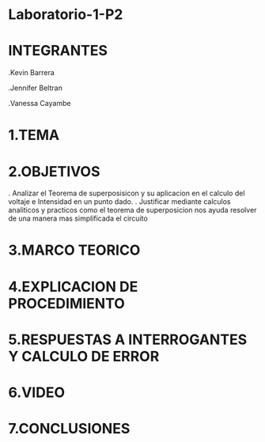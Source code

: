 # Laboratorio-1-P2

# INTEGRANTES
.Kevin Barrera

.Jennifer Beltran

.Vanessa Cayambe


# 1.TEMA

# 2.OBJETIVOS
. Analizar el Teorema de superposisicon y su aplicacion en el calculo del voltaje e Intensidad en un punto dado.
. Justificar mediante calculos analiticos y practicos como el teorema de superposicion nos ayuda resolver de una manera mas simplificada el circuito

# 3.MARCO TEORICO


# 4.EXPLICACION DE PROCEDIMIENTO 


# 5.RESPUESTAS A INTERROGANTES Y CALCULO DE ERROR


# 6.VIDEO


# 7.CONCLUSIONES 

